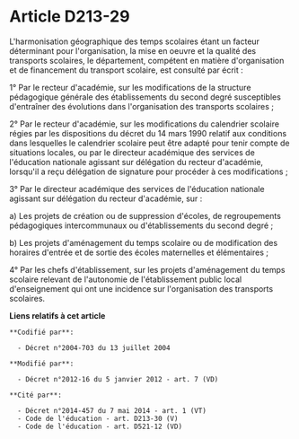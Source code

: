 # Article D213-29

L'harmonisation géographique des temps scolaires étant un facteur déterminant pour l'organisation, la mise en oeuvre et la
qualité des transports scolaires, le département, compétent en matière d'organisation et de financement du transport
scolaire, est consulté par écrit : 

1° Par le recteur d'académie, sur les modifications de la structure pédagogique générale des établissements du second degré
susceptibles d'entraîner des évolutions dans l'organisation des transports scolaires ; 

2° Par le recteur d'académie, sur les modifications du calendrier scolaire régies par les dispositions du décret du 14 mars
1990 relatif aux conditions dans lesquelles le calendrier scolaire peut être adapté pour tenir compte de situations locales,
ou par               le directeur académique des services de l'éducation nationale agissant sur délégation du recteur
d'académie, lorsqu'il a reçu délégation de signature pour procéder à ces modifications ; 

3° Par               le directeur académique des services de l'éducation nationale agissant sur délégation du recteur
d'académie, sur : 

a) Les projets de création ou de suppression d'écoles, de regroupements pédagogiques intercommunaux ou d'établissements du
second degré ; 

b) Les projets d'aménagement du temps scolaire ou de modification des horaires d'entrée et de sortie des écoles maternelles
et élémentaires ; 

4° Par les chefs d'établissement, sur les projets d'aménagement du temps scolaire relevant de l'autonomie de l'établissement
public local d'enseignement qui ont une incidence sur l'organisation des transports scolaires.

**Liens relatifs à cet article**

	**Codifié par**:

	  - Décret n°2004-703 du 13 juillet 2004

	**Modifié par**:

	  - Décret n°2012-16 du 5 janvier 2012 - art. 7 (VD)

	**Cité par**:

	  - Décret n°2014-457 du 7 mai 2014 - art. 1 (VT)
	  - Code de l'éducation - art. D213-30 (V)
	  - Code de l'éducation - art. D521-12 (VD)
